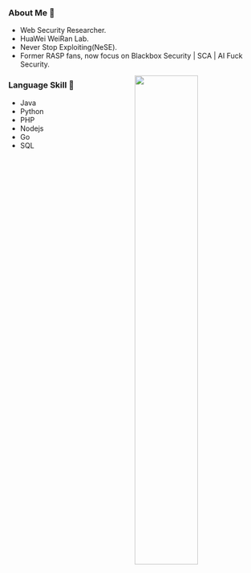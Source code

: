 ### About Me 👋
* Web Security Researcher.
* HuaWei WeiRan Lab.
* Never Stop Exploiting(NeSE).
* Former RASP fans, now focus on Blackbox Security | SCA | AI Fuck Security.
<img width="50%" align="right" src="https://github-readme-stats.vercel.app/api?username=yuebusao&show_icons=true&hide_border=true" />

### Language Skill 🌱  
- Java
- Python
- PHP
- Nodejs
- Go
- SQL
<!--
**yuebusao/yuebusao** is a ✨ _special_ ✨ repository because its `README.md` (this file) appears on your GitHub profile.

Here are some ideas to get you started:

- 🔭 I’m currently working on ...
- 🌱 I’m currently learning ...
- 👯 I’m looking to collaborate on ...
- 🤔 I’m looking for help with ...
- 💬 Ask me about ...
- 📫 How to reach me: ...
- 😄 Pronouns: ...
- ⚡ Fun fact: ...
-->
